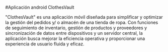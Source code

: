 #Aplicación android ClothesVault


"ClothesVault" es una aplicación móvil diseñada para simplificar y optimizar la gestión del pedidos y/ o almacén de una tienda de ropa. 
Con funciones de seguimiento de inventario, gestión de productos y proveedores
y sincronización de datos entre dispositivos y un servidor central,
la aplicación busca mejorar la eficiencia operativa y proporcionar una experiencia de usuario fluida y eficaz.
